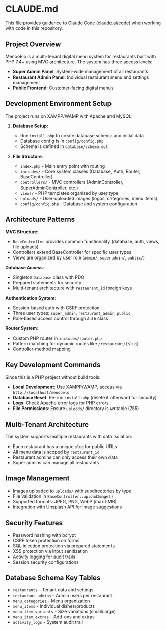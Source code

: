 # CLAUDE.md

This file provides guidance to Claude Code (claude.ai/code) when working with code in this repository.

## Project Overview

MenooElo is a multi-tenant digital menu system for restaurants built with PHP 7.4+ using MVC architecture. The system has three access levels:
- **Super Admin Panel**: System-wide management of all restaurants
- **Restaurant Admin Panel**: Individual restaurant menu and settings management  
- **Public Frontend**: Customer-facing digital menus

## Development Environment Setup

The project runs on XAMPP/WAMP with Apache and MySQL:

1. **Database Setup**: 
   - Run `install.php` to create database schema and initial data
   - Database config is in `config/config.php`
   - Schema is defined in `database/schema.sql`

2. **File Structure**:
   - `index.php` - Main entry point with routing
   - `includes/` - Core system classes (Database, Auth, Router, BaseController)
   - `controllers/` - MVC controllers (AdminController, SuperAdminController, etc.)
   - `views/` - PHP templates organized by user type
   - `uploads/` - User-uploaded images (logos, categories, menu items)
   - `config/config.php` - Database and system configuration

## Architecture Patterns

**MVC Structure**: 
- `BaseController` provides common functionality (database, auth, views, file uploads)
- Controllers extend BaseController for specific user types
- Views are organized by user role (`admin/`, `superadmin/`, `public/`)

**Database Access**:
- Singleton `Database` class with PDO
- Prepared statements for security
- Multi-tenant architecture with `restaurant_id` foreign keys

**Authentication System**:
- Session-based auth with CSRF protection
- Three user types: `super_admin`, `restaurant_admin`, `public`
- Role-based access control through `Auth` class

**Router System**:
- Custom PHP router in `includes/router.php`
- Pattern matching for dynamic routes like `/restaurant/{slug}`
- Controller-method mapping

## Key Development Commands

Since this is a PHP project without build tools:

- **Local Development**: Use XAMPP/WAMP, access via `http://localhost/menooelo`
- **Database Reset**: Re-run `install.php` (delete it afterward for security)
- **Logs**: Check Apache error logs for PHP errors
- **File Permissions**: Ensure `uploads/` directory is writable (755)

## Multi-Tenant Architecture

The system supports multiple restaurants with data isolation:
- Each restaurant has a unique `slug` for public URLs
- All menu data is scoped by `restaurant_id`
- Restaurant admins can only access their own data
- Super admins can manage all restaurants

## Image Management

- Images uploaded to `uploads/` with subdirectories by type
- File validation in `BaseController::uploadImage()`
- Supported formats: JPEG, PNG, WebP (max 5MB)
- Integration with Unsplash API for image suggestions

## Security Features

- Password hashing with bcrypt
- CSRF token protection on forms
- SQL injection protection via prepared statements
- XSS protection via input sanitization
- Activity logging for audit trails
- Session security configurations

## Database Schema Key Tables

- `restaurants` - Tenant data and settings
- `restaurant_admins` - Admin users per restaurant  
- `menu_categories` - Menu organization
- `menu_items` - Individual dishes/products
- `menu_item_variants` - Size variations (small/large)
- `menu_item_extras` - Add-ons and extras
- `activity_logs` - System audit trail